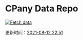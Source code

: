 # CPany Data Repo

[![Fetch data](https://github.com/yjl9903/CPany/actions/workflows/fetch.yml/badge.svg)](https://github.com/yjl9903/CPany/actions/workflows/fetch.yml)

<!-- START_SECTION: update_time -->
更新时间：[2021-08-12 22:51](https://www.timeanddate.com/worldclock/fixedtime.html?msg=Fetch+data&iso=20210812T225137&p1=237)
<!-- END_SECTION: update_time -->
